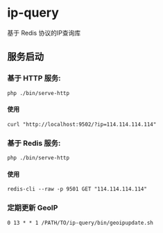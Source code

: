 # ip-query
基于 Redis 协议的IP查询库


## 服务启动

### 基于 HTTP 服务:

```
php ./bin/serve-http
```

#### 使用

```
curl "http://localhost:9502/?ip=114.114.114.114"
```

### 基于 Redis 服务:

```
php ./bin/serve-http
```

#### 使用

```
redis-cli --raw -p 9501 GET "114.114.114.114"
```

### 定期更新 GeoIP 

```
0 13 * * 1 /PATH/TO/ip-query/bin/geoipupdate.sh
```
